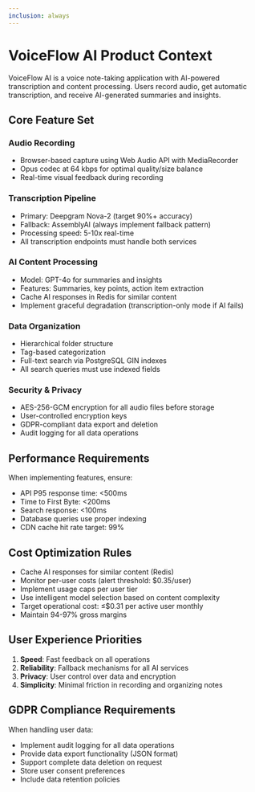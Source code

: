 ```yaml
---
inclusion: always
---
```


# VoiceFlow AI Product Context

VoiceFlow AI is a voice note-taking application with AI-powered transcription and content processing. Users record audio, get automatic transcription, and receive AI-generated summaries and insights.

## Core Feature Set

### Audio Recording
- Browser-based capture using Web Audio API with MediaRecorder
- Opus codec at 64 kbps for optimal quality/size balance
- Real-time visual feedback during recording

### Transcription Pipeline
- Primary: Deepgram Nova-2 (target 90%+ accuracy)
- Fallback: AssemblyAI (always implement fallback pattern)
- Processing speed: 5-10x real-time
- All transcription endpoints must handle both services

### AI Content Processing
- Model: GPT-4o for summaries and insights
- Features: Summaries, key points, action item extraction
- Cache AI responses in Redis for similar content
- Implement graceful degradation (transcription-only mode if AI fails)

### Data Organization
- Hierarchical folder structure
- Tag-based categorization
- Full-text search via PostgreSQL GIN indexes
- All search queries must use indexed fields

### Security & Privacy
- AES-256-GCM encryption for all audio files before storage
- User-controlled encryption keys
- GDPR-compliant data export and deletion
- Audit logging for all data operations

## Performance Requirements

When implementing features, ensure:
- API P95 response time: <500ms
- Time to First Byte: <200ms
- Search response: <100ms
- Database queries use proper indexing
- CDN cache hit rate target: 99%

## Cost Optimization Rules

- Cache AI responses for similar content (Redis)
- Monitor per-user costs (alert threshold: $0.35/user)
- Implement usage caps per user tier
- Use intelligent model selection based on content complexity
- Target operational cost: ≤$0.31 per active user monthly
- Maintain 94-97% gross margins

## User Experience Priorities

1. **Speed**: Fast feedback on all operations
2. **Reliability**: Fallback mechanisms for all AI services
3. **Privacy**: User control over data and encryption
4. **Simplicity**: Minimal friction in recording and organizing notes

## GDPR Compliance Requirements

When handling user data:
- Implement audit logging for all data operations
- Provide data export functionality (JSON format)
- Support complete data deletion on request
- Store user consent preferences
- Include data retention policies